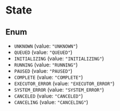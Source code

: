 # State

## Enum

* `UNKNOWN` (value: `"UNKNOWN"`)
* `QUEUED` (value: `"QUEUED"`)
* `INITIALIZING` (value: `"INITIALIZING"`)
* `RUNNING` (value: `"RUNNING"`)
* `PAUSED` (value: `"PAUSED"`)
* `COMPLETE` (value: `"COMPLETE"`)
* `EXECUTOR_ERROR` (value: `"EXECUTOR_ERROR"`)
* `SYSTEM_ERROR` (value: `"SYSTEM_ERROR"`)
* `CANCELED` (value: `"CANCELED"`)
* `CANCELING` (value: `"CANCELING"`)
